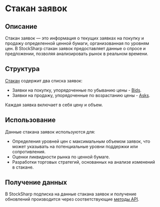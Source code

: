 # Стакан заявок

## Описание

Стакан заявок — это информация о текущих заявках на покупку и продажу определенной ценной бумаги, организованная по уровням цен. В StockSharp стакан заявок предоставляет данные о спросе и предложении, позволяя анализировать рынок в реальном времени.

## Структура

[Стакан](xref:StockSharp.Messages.IOrderBookMessage) содержит два списка заявок:

- Заявки на покупку, упорядоченные по убыванию цены - [Bids](xref:StockSharp.Messages.IOrderBookMessage.Bids).
- Заявки на продажу, упорядоченные по возрастанию цены - [Asks](xref:StockSharp.Messages.IOrderBookMessage.Asks).

Каждая заявка включает в себя цену и объем.

## Использование

Данные стакана заявок используются для:

- Определения уровней цен с максимальным объемом заявок, что может указывать на потенциальные уровни поддержки или сопротивления.
- Оценки ликвидности рынка по ценной бумаге.
- Разработки торговых стратегий, основанных на анализе изменений в стакане.

## Получение данных

В StockSharp подписка на данные стакана заявок и получение обновлений производится через соответствующие [методы API](order_books/subscriptions.md).